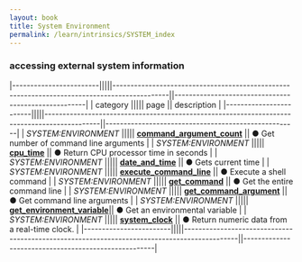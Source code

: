 ```yaml
---
layout: book
title: System Environment
permalink: /learn/intrinsics/SYSTEM_index
---
```

### accessing external system information

|------------------------|||||---------------------------------------------------------------------------------------------||-----------------------------------------------------|
| category               ||||| page                                                                                        || description                                         |
|------------------------|||||---------------------------------------------------------------------------------------------||-----------------------------------------------------|
| *SYSTEM:ENVIRONMENT*   ||||| [__command\_argument\_count__]({{site.baseurl}}/learn/intrinsics/COMMAND_ARGUMENT_COUNT)    || &#9679; Get number of command line arguments        |
| *SYSTEM:ENVIRONMENT*   ||||| [__cpu\_time__]({{site.baseurl}}/learn/intrinsics/CPU_TIME)                                 || &#9679; Return CPU processor time in seconds        |
| *SYSTEM:ENVIRONMENT*   ||||| [__date\_and\_time__]({{site.baseurl}}/learn/intrinsics/DATE_AND_TIME)                      || &#9679; Gets current time                           |
| *SYSTEM:ENVIRONMENT*   ||||| [__execute\_command\_line__]({{site.baseurl}}/learn/intrinsics/EXECUTE_COMMAND_LINE)        || &#9679; Execute a shell command                     |
| *SYSTEM:ENVIRONMENT*   ||||| [__get\_command__]({{site.baseurl}}/learn/intrinsics/GET_COMMAND)                           || &#9679; Get the entire command line                 |
| *SYSTEM:ENVIRONMENT*   ||||| [__get\_command\_argument__]({{site.baseurl}}/learn/intrinsics/GET_COMMAND_ARGUMENT)        || &#9679; Get command line arguments                  |
| *SYSTEM:ENVIRONMENT*   ||||| [__get\_environment\_variable__]({{site.baseurl}}/learn/intrinsics/GET_ENVIRONMENT_VARIABLE)|| &#9679; Get an environmental variable               |
| *SYSTEM:ENVIRONMENT*   ||||| [__system\_clock__]({{site.baseurl}}/learn/intrinsics/SYSTEM_CLOCK)                         || &#9679; Return numeric data from a real-time clock. |
|------------------------|||||---------------------------------------------------------------------------------------------||-----------------------------------------------------|
